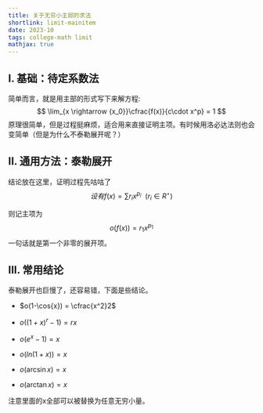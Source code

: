 ```yaml
---
title: 关于无穷小主部的求法
shortlink: limit-mainitem
date: 2023-10
tags: college-math limit
mathjax: true
---
```

## I. 基础：待定系数法

<!--more-->
简单而言，就是用主部的形式写下来解方程:
$$
\lim_{x \rightarrow {x_0}}\cfrac{f(x)}{c\cdot x^p} = 1
$$
原理很简单，但是过程挺麻烦，适合用来直接证明主项。有时候用洛必达法则也会变简单（但是为什么不泰勒展开呢？）

## II. 通用方法：泰勒展开

结论放在这里，证明过程先咕咕了
$$
设有f(x)=\sum r_ix^{p_i} \ \ (r_i \in R^{\star})
$$

则记主项为
$$
o(f(x))=r_1x^{p_1}
$$
一句话就是第一个非零的展开项。

## III. 常用结论

泰勒展开也巨慢了，还容易错，下面是些结论。

- $o(1-\cos{x}) = \cfrac{x^2}2$

- $o((1+x)^r-1) = rx$

- $o(e^x - 1) = x$

- $o(ln(1+x)) = x$

- $o(\arcsin{x}) = x$

- $o(\arctan{x}) = x$

注意里面的x全部可以被替换为任意无穷小量。
